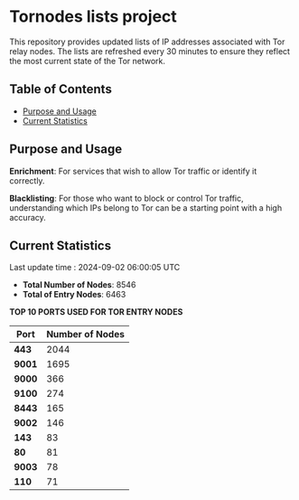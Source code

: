 # Tornodes lists project

This repository provides updated lists of IP addresses associated with Tor relay nodes. The lists are refreshed every 30 minutes to ensure they reflect the most current state of the Tor network.

## Table of Contents

- [Purpose and Usage](#purpose-and-usage)
- [Current Statistics](#current-statistics)


## Purpose and Usage

**Enrichment**: For services that wish to allow Tor traffic or identify it correctly.

**Blacklisting**: For those who want to block or control Tor traffic, understanding which IPs belong to Tor can be a starting point with a high accuracy.

## Current Statistics

Last update time : 2024-09-02 06:00:05 UTC

- **Total Number of Nodes**: 8546
- **Total of Entry Nodes**: 6463

**TOP 10 PORTS USED FOR TOR ENTRY NODES**

| **Port** | **Number of Nodes** |
|------|-----------------|
| **443**   | 2044  |
| **9001**   | 1695  |
| **9000**   | 366  |
| **9100**   | 274  |
| **8443**   | 165  |
| **9002**   | 146  |
| **143**   | 83  |
| **80**   | 81  |
| **9003**   | 78  |
| **110**   | 71  |

